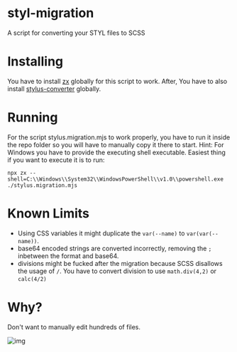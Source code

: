 # styl-migration
A script for converting your STYL files to SCSS


# Installing
You have to install [zx](https://github.com/google/zx) globally for this script to work.
After, You have to also install [stylus-converter](https://www.npmjs.com/package/stylus-converter) globally.

# Running 
For the script stylus.migration.mjs to work properly, you have to run it inside the repo folder so you will have to manually copy it there to start.
Hint: For Windows you have to provide the executing shell executable.
Easiest thing if you want to execute it is to run: 
```shell
npx zx --shell=C:\\Windows\\System32\\WindowsPowerShell\\v1.0\\powershell.exe ./stylus.migration.mjs
```


# Known Limits
- Using CSS variables it might duplicate the `var(--name)` to `var(var(--name))`.
- base64 encoded strings are converted incorrectly, removing the `;` inbetween the format and base64.
- divisions might be fucked after the migration because SCSS disallows the usage of `/`. You have to convert division to use `math.div(4,2)` or `calc(4/2)`


# Why?
Don't want to manually edit hundreds of files.

![[img](https://pics.me.me/tv-14-dlsv-jerry-will-you-please-just-let-me-66802831.png)](https://pics.me.me/tv-14-dlsv-jerry-will-you-please-just-let-me-66802831.png)
